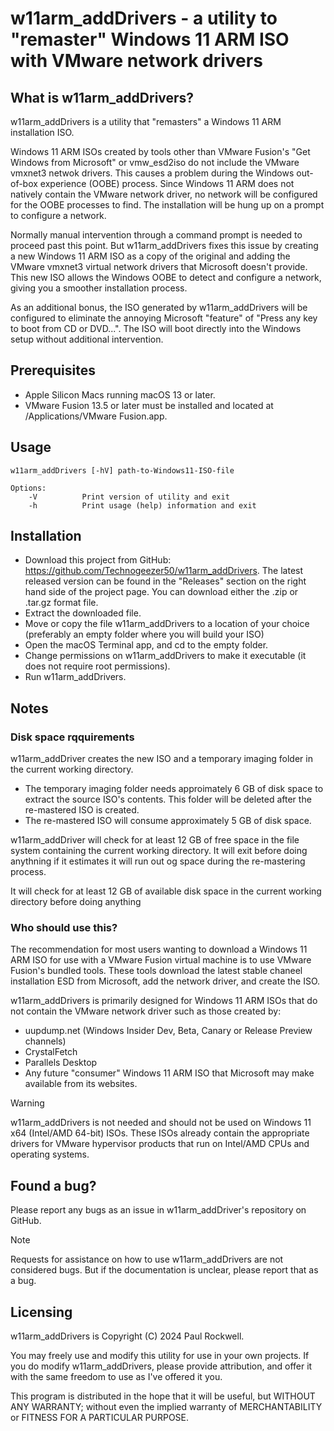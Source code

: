 # w11arm_addDrivers - a utility to "remaster" Windows 11 ARM ISO with VMware network drivers

## What is w11arm_addDrivers?

w11arm_addDrivers is a utility that "remasters" a Windows 11 ARM installation ISO.

Windows 11 ARM ISOs created by tools other than VMware Fusion's "Get Windows from Microsoft" or vmw_esd2iso
do not include the VMware vmxnet3 netwok drivers. This causes a problem during the Windows out-of-box
experience (OOBE) process. Since Windows 11 ARM does not natively contain the VMware network driver, no 
network will be configured for the OOBE processes to find. The installation will be hung up on 
a prompt to configure a network.

Normally manual intervention through a command prompt is needed to proceed past this point. 
But w11arm_addDrivers fixes this issue by creating a new Windows 11 ARM ISO as a copy of the original
and adding the VMware vmxnet3 virtual network drivers that Microsoft doesn't provide.
This new ISO allows the Windows OOBE to detect and configure a network, giving you
a smoother installation process.  

As an additional bonus, the ISO generated by w11arm_addDrivers will be configured to eliminate 
the annoying Microsoft "feature" of "Press any key to boot from CD or DVD...". 
The ISO will boot directly into the Windows setup without additional intervention.

## Prerequisites 

* Apple Silicon Macs running macOS 13 or later.
* VMware Fusion 13.5 or later must be installed and located at /Applications/VMware Fusion.app.

## Usage

```
w11arm_addDrivers [-hV] path-to-Windows11-ISO-file

Options:
	-V			Print version of utility and exit
	-h			Print usage (help) information and exit
```

## Installation

* Download this project from GitHub: https://github.com/Technogeezer50/w11arm_addDrivers. The latest released version
can be found in the "Releases" section on the right hand side of the project page. You can download either
the .zip or .tar.gz format file.
* Extract the downloaded file.
* Move or copy the file w11arm_addDrivers to a location of your choice (preferably an empty folder where you will build your ISO)
* Open the macOS Terminal app, and cd to the empty folder.
* Change permissions on w11arm_addDrivers to make it executable (it does not require root permissions).
* Run w11arm_addDrivers.

## Notes

### Disk space rqquirements

w11arm_addDriver creates the new ISO and a temporary imaging folder in the current working directory.

* The temporary imaging folder needs approimately 6 GB of disk space to extract the source ISO's contents. This folder will be deleted
after the re-mastered ISO is created.
* The re-mastered ISO will consume approximately 5 GB of disk space.

w11arm_addDriver will check for at least 12 GB of free space in the file system containing the current working directory. It will
exit before doing anythning if it estimates it will run out og space during the re-mastering process.

It will check for at least 12 GB of available disk space in the current working directory before doing anything

### Who should use this?

The recommendation for most users wanting to download a Windows 11 ARM ISO for use with a VMware Fusion virtual machine
is to use VMware Fusion's bundled tools. These tools download the latest stable chaneel installation ESD from
Microsoft, add the network driver, and create the ISO.

w11arm_addDrivers is primarily designed for Windows 11 ARM ISOs that do not contain the VMware network driver such as those created by:

- uupdump.net (Windows Insider Dev, Beta, Canary or Release Preview channels)
- CrystalFetch
- Parallels Desktop
- Any future "consumer" Windows 11 ARM ISO that Microsoft may make available from its websites.

> [!WARNING]
> w11arm_addDrivers is not needed and should not be used on Windows 11 x64 (Intel/AMD 64-bit) ISOs. These ISOs already contain
> the appropriate drivers for VMware hypervisor products that run on Intel/AMD CPUs and operating systems.

## Found a bug?

Please report any bugs as an issue in w11arm_addDriver's repository on GitHub.

> [!NOTE]
> Requests for assistance on how to use w11arm_addDrivers are not considered bugs.
> But if the documentation is unclear, please report that as a bug. 

## Licensing

w11arm_addDrivers is Copyright (C) 2024 Paul Rockwell.

You may freely use and modify this utility for use in your own projects. If you do modify w11arm_addDrivers, please provide attribution,
and offer it with the same freedom to use as I've offered it you.

This program is distributed in the hope that it will be useful,
but WITHOUT ANY WARRANTY; without even the implied warranty of
MERCHANTABILITY or FITNESS FOR A PARTICULAR PURPOSE.  

